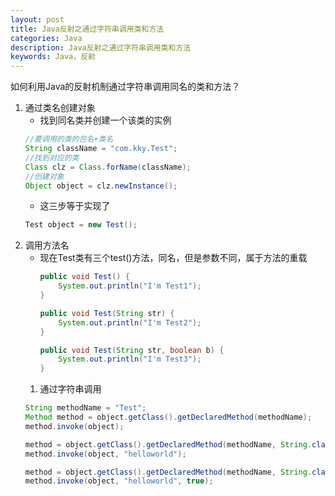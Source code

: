 ```yaml
---
layout: post
title: Java反射之通过字符串调用类和方法
categories: Java
description: Java反射之通过字符串调用类和方法
keywords: Java，反射
---
```


如何利用Java的反射机制通过字符串调用同名的类和方法？

1. 通过类名创建对象
	- 找到同名类并创建一个该类的实例
	```java
	//要调用的类的包名+类名
	String className = "com.kky.Test";
	//找到对应的类
	Class clz = Class.forName(className);
	//创建对象
	Object object = clz.newInstance();
	```
	- 这三步等于实现了
	```java
	Test object = new Test();
	```
2. 调用方法名
	- 现在Test类有三个test()方法，同名，但是参数不同，属于方法的重载
		```java
		public void Test() {
			System.out.println("I'm Test1");
		}

		public void Test(String str) {
			System.out.println("I'm Test2");
		}

		public void Test(String str, boolean b) {
			System.out.println("I'm Test3");
		}
		```
	1. 通过字符串调用
	```java
	String methodName = "Test";
	Method method = object.getClass().getDeclaredMethod(methodName);
	method.invoke(object);

	method = object.getClass().getDeclaredMethod(methodName, String.class);
	method.invoke(object, "helloworld");

	method = object.getClass().getDeclaredMethod(methodName, String.class, boolean.class);
	method.invoke(object, "helloworld", true);
	```
	
```java
	
```
```java
	
```
```java
	
```
```java
	
```
```java
	
```
```java
	
```
```java
	
```
```java
	
```
